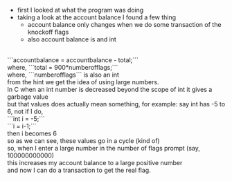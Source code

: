 * first I looked at what the program was doing
* taking a look at the account balance I found a few thing
    * account balance only changes when we do some transaction of the knockoff flags
    * also account balance is and int<br>
<br>
```accountbalance = accountbalance - total;```<br>
where, ```total = 900*numberofflags;```<br>
where, ```numberofflags``` is also an int<br>
from the hint we get the idea of using large numbers.<br>
In C when an int number is decreased beyond the scope of int it gives a garbage value<br>
but that values does actually mean something, for example:<bt>
say int has -5 to 6, not if I do,<br>
```int i = -5;```<br>
```i = i-1;```<br>
then i becomes 6<br>
so as we can see, these values go in a cycle (kind of)<br>
so, when I enter a large number in the number of flags prompt (say, 100000000000)<br>
this increases my account balance to a large positive number<br>
and now I can do a transaction to get the real flag.
